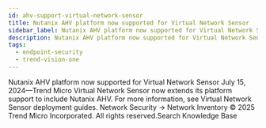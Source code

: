 ```yaml
---
id: ahv-support-virtual-network-sensor
title: Nutanix AHV platform now supported for Virtual Network Sensor
sidebar_label: Nutanix AHV platform now supported for Virtual Network Sensor
description: Nutanix AHV platform now supported for Virtual Network Sensor
tags:
  - endpoint-security
  - trend-vision-one
---
```


 Nutanix AHV platform now supported for Virtual Network Sensor July 15, 2024—Trend Micro Virtual Network Sensor now extends its platform support to include Nutanix AHV. For more information, see Virtual Network Sensor deployment guides. Network Security → Network Inventory © 2025 Trend Micro Incorporated. All rights reserved.Search Knowledge Base